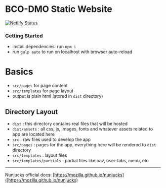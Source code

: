 # BCO-DMO Static Website

[![Netlify Status](https://api.netlify.com/api/v1/badges/ce7581b2-a9ff-428c-bff2-c179322959de/deploy-status)](https://app.netlify.com/sites/bco-dmo-new/deploys)

### Getting Started
- install dependencies: run `npm i`
- run `gulp auto` to run on localhost with browser auto-reload

# Basics
- `src/pages` for page content
- `src/templates` for page layout
- output is plain html (stored in `dist` directory)

## Directory Layout
- `dist` : this directory contains real files that will be hosted
- `dist/assets` : all css, js, images, fonts and whatever assets related to app are located here
- `src` : raw files used to develop the app
- `src/pages` : pages for the app, everything here will be rendered to `dist` directory
- `src/templates` : layout files
- `src/templates/partials` : partial files like nav, user-tabs, menu, etc

---

Nunjucks official docs: [https://mozilla.github.io/nunjucks]([https://mozilla.github.io/nunjucks)
